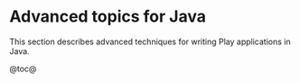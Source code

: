 <!--- Copyright (C) Lightbend Inc. <https://www.lightbend.com> -->

# Advanced topics for Java

This section describes advanced techniques for writing Play applications in Java.

@toc@
